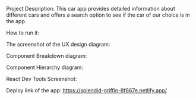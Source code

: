 Project Description: This car app provides detailed information about different cars and offers a search option to see if the car of our choice is in the app.

How to run it: 

The screenshot of the UX design diagram:

Component Breakdown diagram:

Component Hierarchy diagram:

React Dev Tools Screenshot:

Deploy link of the app: https://splendid-griffin-8f667e.netlify.app/
